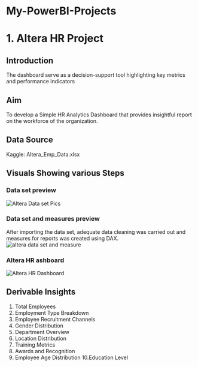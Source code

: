 # My-PowerBI-Projects

# 1. Altera HR Project
## Introduction
The dashboard serve as a decision-support tool highlighting key metrics and performance indicators
## Aim
To develop a Simple HR Analytics Dashboard that provides insightful report on the workforce of the organization.
## Data Source
Kaggle: Altera_Emp_Data.xlsx
## Visuals Showing  various Steps 
### Data set preview
![Altera Data set Pics](https://github.com/user-attachments/assets/99aee68f-50f8-454a-9491-6a2dca0850a5)

### Data set and measures preview
After importing the data set, adequate data cleaning was carried out and measures for reports was created using DAX.
![altera data set and measure](https://github.com/user-attachments/assets/69abfb1b-b162-4cf0-9aae-edc3c10b56ea)

### Altera HR ashboard
![Altera HR Dashboard](https://github.com/user-attachments/assets/d2d08023-4429-4bbd-a32d-807d0bd40285)

## Derivable Insights
 1. Total Employees 
 2. Employment Type Breakdown
 3. Employee Recruitment Channels
 4. Gender Distribution
 5. Department Overview
 6. Location Distribution 
 7. Training Metrics 
 8. Awards and Recognition
 9. Employee Age Distribution
 10.Education Level 
   
 
